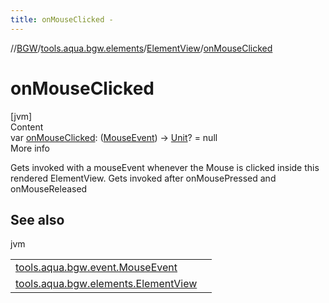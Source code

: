 ```yaml
---
title: onMouseClicked -
---
```

//[BGW](../../../index.md)/[tools.aqua.bgw.elements](../index.md)/[ElementView](index.md)/[onMouseClicked](on-mouse-clicked.md)



# onMouseClicked  
[jvm]  
Content  
var [onMouseClicked](on-mouse-clicked.md): ([MouseEvent](../../tools.aqua.bgw.event/-mouse-event/index.md)) -> [Unit](https://kotlinlang.org/api/latest/jvm/stdlib/kotlin/-unit/index.html)? = null  
More info  


Gets invoked with a mouseEvent whenever the Mouse is clicked inside this rendered ElementView. Gets invoked after onMousePressed and onMouseReleased



## See also  
  
jvm  
  
| | |
|---|---|
| <a name="tools.aqua.bgw.elements/ElementView/onMouseClicked/#/PointingToDeclaration/"></a>[tools.aqua.bgw.event.MouseEvent](../../tools.aqua.bgw.event/-mouse-event/index.md)| <a name="tools.aqua.bgw.elements/ElementView/onMouseClicked/#/PointingToDeclaration/"></a>|
| <a name="tools.aqua.bgw.elements/ElementView/onMouseClicked/#/PointingToDeclaration/"></a>[tools.aqua.bgw.elements.ElementView](on-mouse-released.md)| <a name="tools.aqua.bgw.elements/ElementView/onMouseClicked/#/PointingToDeclaration/"></a>|
  
  



